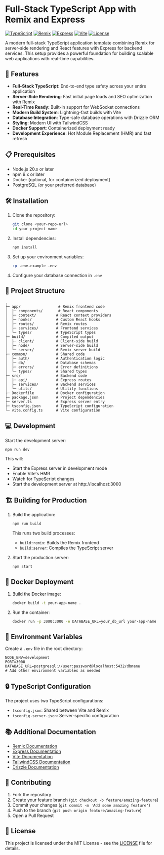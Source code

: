 # Full-Stack TypeScript App with Remix and Express

[![TypeScript](https://img.shields.io/badge/TypeScript-5.0-blue)](https://www.typescriptlang.org/)
[![Remix](https://img.shields.io/badge/Remix-2.0-purple)](https://remix.run/)
[![Express](https://img.shields.io/badge/Express-4.18-green)](https://expressjs.com/)
[![Vite](https://img.shields.io/badge/Vite-5.0-yellow)](https://vitejs.dev/)
[![License](https://img.shields.io/badge/license-MIT-blue.svg)](LICENSE)

A modern full-stack TypeScript application template combining Remix for server-side rendering and React features with Express for backend services. This setup provides a powerful foundation for building scalable web applications with real-time capabilities.

## 🚀 Features

- **Full-Stack TypeScript**: End-to-end type safety across your entire application
- **Server-Side Rendering**: Fast initial page loads and SEO optimization with Remix
- **Real-Time Ready**: Built-in support for WebSocket connections
- **Modern Build System**: Lightning-fast builds with Vite
- **Database Integration**: Type-safe database operations with Drizzle ORM
- **Styling**: Modern UI with TailwindCSS
- **Docker Support**: Containerized deployment ready
- **Development Experience**: Hot Module Replacement (HMR) and fast refresh

## 📋 Prerequisites

- Node.js 20.x or later
- npm 9.x or later
- Docker (optional, for containerized deployment)
- PostgreSQL (or your preferred database)

## 🛠 Installation

1. Clone the repository:
   ```bash
   git clone <your-repo-url>
   cd your-project-name
   ```

2. Install dependencies:
   ```bash
   npm install
   ```

3. Set up your environment variables:
   ```bash
   cp .env.example .env
   ```

4. Configure your database connection in `.env`

## 📁 Project Structure

```
.
├─ app/                 # Remix frontend code
│  ├─ components/       # React components
│  ├─ context/         # React context providers
│  ├─ hooks/           # Custom React hooks
│  ├─ routes/          # Remix routes
│  ├─ services/        # Frontend services
│  └─ types/           # TypeScript types
├─ build/              # Compiled output
│  ├─ client/          # Client-side build
│  ├─ node/            # Server-side build
│  └─ server/          # Remix server build
├─ common/             # Shared code
│  ├─ auth/            # Authentication logic
│  ├─ db/              # Database schemas
│  ├─ errors/          # Error definitions
│  └─ types/           # Shared types
├─ src/                # Backend code
│  ├─ api/             # Express routes
│  ├─ services/        # Backend services
│  └─ utils/           # Utility functions
├─ Dockerfile          # Docker configuration
├─ package.json        # Project dependencies
├─ server.ts           # Express server entry
├─ tsconfig.json       # TypeScript configuration
└─ vite.config.ts      # Vite configuration
```

## 💻 Development

Start the development server:

```bash
npm run dev
```

This will:
- Start the Express server in development mode
- Enable Vite's HMR
- Watch for TypeScript changes
- Start the development server at http://localhost:3000

## 🏗 Building for Production

1. Build the application:
   ```bash
   npm run build
   ```

   This runs two build processes:
   - `build:remix`: Builds the Remix frontend
   - `build:server`: Compiles the TypeScript server

2. Start the production server:
   ```bash
   npm start
   ```

## 🐳 Docker Deployment

1. Build the Docker image:
   ```bash
   docker build -t your-app-name .
   ```

2. Run the container:
   ```bash
   docker run -p 3000:3000 -e DATABASE_URL=your_db_url your-app-name
   ```

## 🔧 Environment Variables

Create a `.env` file in the root directory:

```env
NODE_ENV=development
PORT=3000
DATABASE_URL=postgresql://user:password@localhost:5432/dbname
# Add other environment variables as needed
```

## 🔒 TypeScript Configuration

The project uses two TypeScript configurations:

- `tsconfig.json`: Shared between Vite and Remix
- `tsconfig.server.json`: Server-specific configuration

## 📚 Additional Documentation

- [Remix Documentation](https://remix.run/docs)
- [Express Documentation](https://expressjs.com/)
- [Vite Documentation](https://vitejs.dev/)
- [TailwindCSS Documentation](https://tailwindcss.com/docs)
- [Drizzle Documentation](https://orm.drizzle.team/docs/overview)

## 🤝 Contributing

1. Fork the repository
2. Create your feature branch (`git checkout -b feature/amazing-feature`)
3. Commit your changes (`git commit -m 'Add some amazing feature'`)
4. Push to the branch (`git push origin feature/amazing-feature`)
5. Open a Pull Request

## 📄 License

This project is licensed under the MIT License - see the [LICENSE](LICENSE) file for details.
